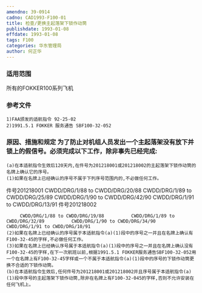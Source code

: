 ```yaml
---
amendno: 39-0914
cadno: CAD1993-F100-01
title: 检查/更换主起落架下锁作动筒
publishdate: 1993-01-08
effdate: 1993-01-08
tags: F100
categories: 华东管理局
author: 何正华
---
```


### 适用范围 
所有的FOKKER100系列飞机

<!--more-->
### 参考文件
    1)FAA颁发的适航指令 92-25-02 
    2)1991.5.1 FOKKER 服务通告 SBF100-32-052 

### 原因、措施和规定 为了防止对机组人员发出一个主起落架没有放下并锁上的假信号。必须完成以下工作，除非事先已经完成: 
    (a)在本适航指令生效后120天内,在件号为201218001或201218002的主起落架下锁作动筒的名牌上确认它的序号。 
    (1)如果在名牌上已经确认的序号不属于下列序号范围内的,不必做任何工作。 

件号201218001          CWDD/DRG/1/88 to CWDD/DRG/20/88          CWDD/DRG/1/89 to CWDD/DRG/25/89          CWDD/DRG/1/90 to CWDD/DRG/42/90          CWDD/DRG/1/91 to CWDD/DRG/13/91 
件号201218002 
  
         CWDD/DRG/1/88 to CWDD/DRG/19/88          CWDD/DRG/1/89 to CWDD/DRG/32/89          CWDD/DRG/1/90 to CWDD/DRG/34/90          CWDD/DRG/1/91 to CWDD/DRG/10/91 
    (2)如果在名牌上已经确认的序号属于本适航指令(a)(1)段中的序号之一并且在名牌上确认有F100-32-45的字样,不必做任何工作。 
    (3)如果在名牌上已经确认序号属于本适航指令(a)(1)段中的序号之一并且在名牌上确认没有F100-32-45的字样,在下一次航班以前,根据1991.5.1 FOKKER服务通告SBF100-32-052用一个在名牌上有F100-32-45字样或一个不属于本适航指令(a)(1)段中的序号的下锁作动筒更换不合适的下锁作动筒。 
    (b)在本适航指令生效后,任何件号为201218001或201218002并且序号属于本适航指令(a)(1)段中序号的主起落架下锁作动筒,除非在名牌上有F100-32-045的字样,否则不允许安装在任何飞机上。

